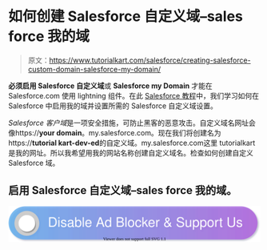 # 如何创建 Salesforce 自定义域–sales force 我的域

> 原文：<https://www.tutorialkart.com/salesforce/creating-salesforce-custom-domain-salesforce-my-domain/>

**必须启用 Salesforce 自定义域**或 **Salesforce my Domain** 才能在 Salesforce.com 使用 lightning 组件。在此 [Salesforce 教程](https://www.tutorialkart.com/salesforce-tutorials/)中，我们学习如何在 Salesforce 中启用我的域并设置所需的 Salesforce 自定义域设置。

*Salesforce 客户域*是一项安全措施，可防止黑客的恶意攻击。自定义域名网址会像https://**your domain**。my.salesforce.com。现在我们将创建名为https://**tutorial kart-dev-ed**的自定义域。my.salesforce.com这里 tutorialkart 是我的网址。所以我希望用我的网站名称创建自定义域名。检查如何创建自定义 Salesforce 域。

## 启用 Salesforce 自定义域–sales force 我的域。

[![](img/925da31b32d6bc3827932f6c8afb11bb.png)](https://www.tutorialkart.com/)